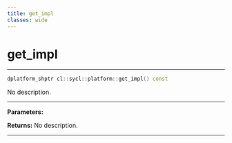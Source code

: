```yaml
---
title: get_impl
classes: wide
---
```

# get_impl

---

```cpp
dplatform_shptr cl::sycl::platform::get_impl() const
```


No description.


---
**Parameters:**

**Returns:** No description.

---
